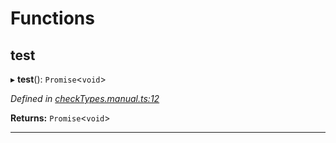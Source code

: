 

# Functions

<a id="test"></a>

##  test

▸ **test**(): `Promise`<`void`>

*Defined in [checkTypes.manual.ts:12](https://github.com/polkadot-js/api/blob/3ec4bc3/packages/api/src/checkTypes.manual.ts#L12)*

**Returns:** `Promise`<`void`>

___

